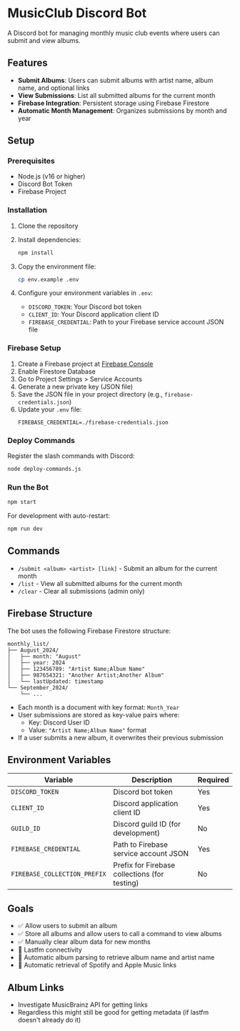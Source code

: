 # MusicClub Discord Bot

A Discord bot for managing monthly music club events where users can submit and view albums.

## Features

- **Submit Albums**: Users can submit albums with artist name, album name, and optional links
- **View Submissions**: List all submitted albums for the current month
- **Firebase Integration**: Persistent storage using Firebase Firestore
- **Automatic Month Management**: Organizes submissions by month and year

## Setup

### Prerequisites

- Node.js (v16 or higher)
- Discord Bot Token
- Firebase Project

### Installation

1. Clone the repository
2. Install dependencies:
   ```bash
   npm install
   ```

3. Copy the environment file:
   ```bash
   cp env.example .env
   ```

4. Configure your environment variables in `.env`:
   - `DISCORD_TOKEN`: Your Discord bot token
   - `CLIENT_ID`: Your Discord application client ID
   - `FIREBASE_CREDENTIAL`: Path to your Firebase service account JSON file

### Firebase Setup

1. Create a Firebase project at [Firebase Console](https://console.firebase.google.com/)
2. Enable Firestore Database
3. Go to Project Settings > Service Accounts
4. Generate a new private key (JSON file)
5. Save the JSON file in your project directory (e.g., `firebase-credentials.json`)
6. Update your `.env` file:
   ```
   FIREBASE_CREDENTIAL=./firebase-credentials.json
   ```

### Deploy Commands

Register the slash commands with Discord:
```bash
node deploy-commands.js
```

### Run the Bot

```bash
npm start
```

For development with auto-restart:
```bash
npm run dev
```

## Commands

- `/submit <album> <artist> [link]` - Submit an album for the current month
- `/list` - View all submitted albums for the current month
- `/clear` - Clear all submissions (admin only)

## Firebase Structure

The bot uses the following Firebase Firestore structure:

```
monthly_list/
├── August_2024/
│   ├── month: "August"
│   ├── year: 2024
│   ├── 123456789: "Artist Name;Album Name"
│   ├── 987654321: "Another Artist;Another Album"
│   └── lastUpdated: timestamp
└── September_2024/
    └── ...
```

- Each month is a document with key format: `Month_Year`
- User submissions are stored as key-value pairs where:
  - Key: Discord User ID
  - Value: `"Artist Name;Album Name"` format
- If a user submits a new album, it overwrites their previous submission

## Environment Variables

| Variable | Description | Required |
|----------|-------------|----------|
| `DISCORD_TOKEN` | Discord bot token | Yes |
| `CLIENT_ID` | Discord application client ID | Yes |
| `GUILD_ID` | Discord guild ID (for development) | No |
| `FIREBASE_CREDENTIAL` | Path to Firebase service account JSON | Yes |
| `FIREBASE_COLLECTION_PREFIX` | Prefix for Firebase collections (for testing) | No |

## Goals

- ✅ Allow users to submit an album
- ✅ Store all albums and allow users to call a command to view albums
- ✅ Manually clear album data for new months
- 🔄 Lastfm connectivity
- 🔄 Automatic album parsing to retrieve album name and artist name
- 🔄 Automatic retrieval of Spotify and Apple Music links

## Album Links

- Investigate MusicBrainz API for getting links
- Regardless this might still be good for getting metadata (if lastfm doesn't already do it)
